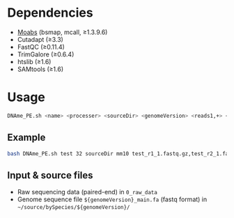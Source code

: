 # Dependencies

- [Moabs](https://github.com/sunnyisgalaxy/moabs) (bsmap, mcall, ≥1.3.9.6)
- Cutadapt (≥3.3)
- FastQC (≥0.11.4)
- TrimGalore (≥0.6.4)
- htslib (≥1.6)
- SAMtools (≥1.6)

# Usage

```bash
DNAme_PE.sh <name> <processer> <sourceDir> <genomeVersion> <reads1,+> <reads2,+>
```

## Example

```bash
bash DNAme_PE.sh test 32 sourceDir mm10 test_r1_1.fastq.gz,test_r2_1.fastq.gz,test_r3_1.fastq.gz,test_r4_1.fastq.gz test_r1_2.fastq.gz,test_r2_2.fastq.gz,test_r3_2.fastq.gz,test_r4_2.fastq.gz
```

## Input & source files

- Raw sequencing data (paired-end) in ```0_raw_data```
- Genome sequence file ```${genomeVersion}_main.fa``` (fastq format) in ```~/source/bySpecies/${genomeVersion}/```

